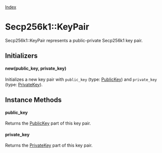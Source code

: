 [Index](index.md)

Secp256k1::KeyPair
==================

Secp256k1::KeyPair represents a public-private Secp256k1 key pair.

Initializers
------------

#### new(public_key, private_key)

Initializes a new key pair with `public_key` (type: [PublicKey](public_key.md)) and `private_key` (type: [PrivateKey](private_key.md)).

Instance Methods
----------------

#### public_key

Returns the [PublicKey](public_key.md) part of this key pair.

#### private_key

Returns the [PrivateKey](private_key.md) part of this key pair.
